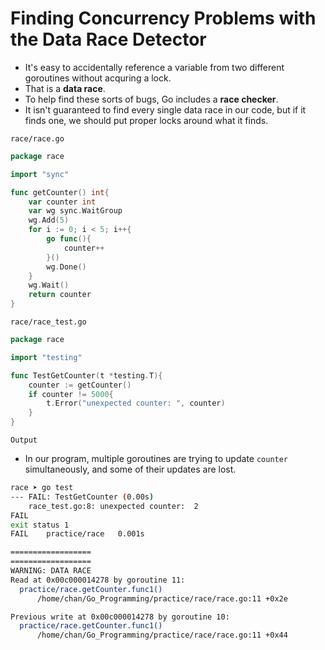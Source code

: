 # Finding Concurrency Problems with the Data Race Detector

- It's easy to accidentally reference a variable from two different goroutines without acquring a lock.
- That is a **data race**.
- To help find these sorts of bugs, Go includes a **race checker**.
- It isn't guaranteed to find every single data race in our code, but if it finds one, we should put proper locks around what it finds.



`race/race.go`

```go
package race

import "sync"

func getCounter() int{
	var counter int 
	var wg sync.WaitGroup
	wg.Add(5)
	for i := 0; i < 5; i++{
		go func(){
			counter++
		}()
		wg.Done()
	}
	wg.Wait()
	return counter
}
```

`race/race_test.go`

```go
package race

import "testing"

func TestGetCounter(t *testing.T){
	counter := getCounter()
	if counter != 5000{
		t.Error("unexpected counter: ", counter)
	}
}
```

`Output`

- In our program, multiple goroutines are trying to update `counter` simultaneously, and some of their updates are lost.

```sh
race ➤ go test
--- FAIL: TestGetCounter (0.00s)
    race_test.go:8: unexpected counter:  2
FAIL
exit status 1
FAIL    practice/race   0.001s
```

```sh
==================
==================
WARNING: DATA RACE
Read at 0x00c000014278 by goroutine 11:
  practice/race.getCounter.func1()
      /home/chan/Go_Programming/practice/race/race.go:11 +0x2e

Previous write at 0x00c000014278 by goroutine 10:
  practice/race.getCounter.func1()
      /home/chan/Go_Programming/practice/race/race.go:11 +0x44
```


